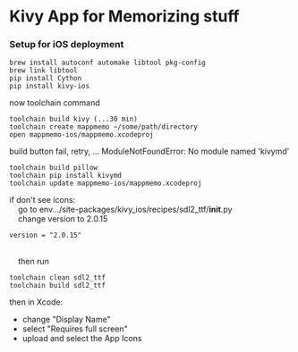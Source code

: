 # Kivy App for Memorizing stuff

### Setup for iOS deployment
```
brew install autoconf automake libtool pkg-config
brew link libtool
pip install Cython
pip install kivy-ios
```
now toolchain command
```
toolchain build kivy (...30 min)
toolchain create mappmemo ~/some/path/directory
open mappmemo-ios/mappmemo.xcodeproj
```

build button fail, retry, ...
ModuleNotFoundError: No module named 'kivymd'
```
toolchain build pillow
toolchain pip install kivymd
toolchain update mappmemo-ios/mappmemo.xcodeproj
```

if don't see icons:
<br/>&nbsp;&nbsp;&nbsp; go to env.../site-packages/kivy_ios/recipes/sdl2_ttf/__init__.py
<br/>&nbsp;&nbsp;&nbsp; change version to 2.0.15
```
version = "2.0.15"
```
<br/>&nbsp;&nbsp;&nbsp; then run
```
toolchain clean sdl2_ttf
toolchain build sdl2_ttf
```

then in Xcode:
- change "Display Name"
- select "Requires full screen"
- upload and select the App Icons
